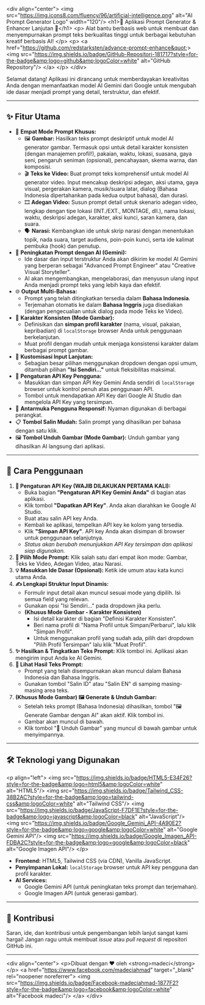&lt;div align=&quot;center&quot;&gt;
  &lt;img src=&quot;https://img.icons8.com/fluency/96/artificial-intelligence.png&quot; alt=&quot;AI Prompt Generator Logo&quot; width=&quot;120&quot;/&gt;
  &lt;h1&gt;🚀 Aplikasi Prompt Generator &amp; Enhancer Lanjutan 🚀&lt;/h1&gt;
  &lt;p&gt;
    Alat bantu berbasis web untuk membuat dan menyempurnakan prompt teks berkualitas tinggi untuk berbagai kebutuhan kreatif berbasis AI!
  &lt;/p&gt;
  &lt;p&gt;
    &lt;a href=&quot;https://github.com/redstarksten/advance-prompt-enhance&quot;&gt;
      &lt;img src=&quot;https://img.shields.io/badge/GitHub-Repositori-181717?style=for-the-badge&amp;logo=github&amp;logoColor=white&quot; alt=&quot;GitHub Repository&quot;/&gt;
    &lt;/a&gt;
    &lt;/p&gt;
&lt;/div&gt;

Selamat datang\! Aplikasi ini dirancang untuk memberdayakan kreativitas Anda dengan memanfaatkan model AI Gemini dari Google untuk mengubah ide dasar menjadi prompt yang detail, terstruktur, dan efektif.

-----

## ✨ Fitur Utama

  * 🎨 **Empat Mode Prompt Khusus:**
      * 🖼️ **Gambar:** Hasilkan teks prompt deskriptif untuk model AI generator gambar. Termasuk opsi untuk detail karakter konsisten (dengan manajemen profil\!), pakaian, waktu, lokasi, suasana, gaya seni, pengaruh seniman (opsional), pencahayaan, skema warna, dan komposisi.
      * 🎬 **Teks ke Video:** Buat prompt teks komprehensif untuk model AI generator video. Input mencakup deskripsi adegan, aksi utama, gaya visual, pergerakan kamera, musik/suara latar, dialog (Bahasa Indonesia dipertahankan pada kedua output bahasa), dan durasi.
      * 🎞️ **Adegan Video:** Susun prompt detail untuk skenario adegan video, lengkap dengan tipe lokasi (INT./EXT., MONTAGE, dll.), nama lokasi, waktu, deskripsi adegan, karakter, aksi kunci, saran kamera, dan suara.
      * 🗣️ **Narasi:** Kembangkan ide untuk skrip narasi dengan menentukan topik, nada suara, target audiens, poin-poin kunci, serta ide kalimat pembuka (hook) dan penutup.
  * 🤖 **Peningkatan Prompt dengan AI (Gemini):**
      * Ide dasar dan input terstruktur Anda akan dikirim ke model AI Gemini yang berperan sebagai "Advanced Prompt Engineer" atau "Creative Visual Storyteller".
      * AI akan mengembangkan, mengelaborasi, dan menyusun ulang input Anda menjadi prompt teks yang lebih kaya dan efektif.
  * 🌐 **Output Multi-Bahasa:**
      * Prompt yang telah ditingkatkan tersedia dalam **Bahasa Indonesia**.
      * Terjemahan otomatis ke dalam **Bahasa Inggris** juga disediakan (dengan pengecualian untuk dialog pada mode Teks ke Video).
  * 👤 **Karakter Konsisten (Mode Gambar):**
      * Definisikan dan **simpan profil karakter** (nama, visual, pakaian, kepribadian) di `localStorage` browser Anda untuk penggunaan berkelanjutan.
      * Muat profil dengan mudah untuk menjaga konsistensi karakter dalam berbagai prompt gambar.
  * 🔧 **Kustomisasi Input Lanjutan:**
      * Sebagian besar pilihan menggunakan dropdown dengan opsi umum, ditambah pilihan **"Isi Sendiri..."** untuk fleksibilitas maksimal.
  * 🔑 **Pengaturan API Key Pengguna:**
      * Masukkan dan simpan API Key Gemini Anda sendiri di `localStorage` browser untuk kontrol penuh atas penggunaan API.
      * Tombol untuk mendapatkan API Key dari Google AI Studio dan mengelola API Key yang tersimpan.
  * 📱 **Antarmuka Pengguna Responsif:** Nyaman digunakan di berbagai perangkat.
  * 📋 **Tombol Salin Mudah:** Salin prompt yang dihasilkan per bahasa dengan satu klik.
  * 🖼️ **Tombol Unduh Gambar (Mode Gambar):** Unduh gambar yang dihasilkan AI langsung dari aplikasi.

-----

## 🚀 Cara Penggunaan

1.  **🔑 Pengaturan API Key (WAJIB DILAKUKAN PERTAMA KALI):**
      * Buka bagian **"Pengaturan API Key Gemini Anda"** di bagian atas aplikasi.
      * Klik tombol **"Dapatkan API Key"**. Anda akan diarahkan ke Google AI Studio.
      * Buat atau salin API key Anda.
      * Kembali ke aplikasi, tempelkan API key ke kolom yang tersedia.
      * Klik **"Simpan API Key"**. API key Anda akan disimpan di browser untuk penggunaan selanjutnya.
      * *Status akan berubah menunjukkan API Key tersimpan dan aplikasi siap digunakan.*
2.  **🎨 Pilih Mode Prompt:** Klik salah satu dari empat ikon mode: Gambar, Teks ke Video, Adegan Video, atau Narasi.
3.  **💡 Masukkan Ide Dasar (Opsional):** Ketik ide umum atau kata kunci utama Anda.
4.  **✍️ Lengkapi Struktur Input Dinamis:**
      * Formulir input detail akan muncul sesuai mode yang dipilih. Isi semua field yang relevan.
      * Gunakan opsi "Isi Sendiri..." pada dropdown jika perlu.
      * **(Khusus Mode Gambar - Karakter Konsisten)**
          * Isi detail karakter di bagian "Definisi Karakter Konsisten".
          * Beri nama profil di "Nama Profil untuk Simpan/Perbarui", lalu klik "Simpan Profil".
          * Untuk menggunakan profil yang sudah ada, pilih dari dropdown "Pilih Profil Tersimpan" lalu klik "Muat Profil".
5.  **✨ Hasilkan & Tingkatkan Teks Prompt:** Klik tombol ini. Aplikasi akan mengirim input Anda ke AI Gemini.
6.  **📜 Lihat Hasil Teks Prompt:**
      * Prompt yang telah disempurnakan akan muncul dalam Bahasa Indonesia dan Bahasa Inggris.
      * Gunakan tombol "Salin ID" atau "Salin EN" di samping masing-masing area teks.
7.  **(Khusus Mode Gambar) 🖼️ Generate & Unduh Gambar:**
      * Setelah teks prompt (Bahasa Indonesia) dihasilkan, tombol "🖼️ Generate Gambar dengan AI" akan aktif. Klik tombol ini.
      * Gambar akan muncul di bawah.
      * Klik tombol "💾 Unduh Gambar" yang muncul di bawah gambar untuk menyimpannya.

-----

## 🛠️ Teknologi yang Digunakan

&lt;p align=&quot;left&quot;&gt;
  &lt;img src=&quot;https://img.shields.io/badge/HTML5-E34F26?style=for-the-badge&amp;logo=html5&amp;logoColor=white&quot; alt=&quot;HTML5&quot;/&gt;
  &lt;img src=&quot;https://img.shields.io/badge/Tailwind_CSS-38B2AC?style=for-the-badge&amp;logo=tailwind-css&amp;logoColor=white&quot; alt=&quot;Tailwind CSS&quot;/&gt;
  &lt;img src=&quot;https://img.shields.io/badge/JavaScript-F7DF1E?style=for-the-badge&amp;logo=javascript&amp;logoColor=black&quot; alt=&quot;JavaScript&quot;/&gt;
  &lt;img src=&quot;https://img.shields.io/badge/Google_Gemini_API-4A90E2?style=for-the-badge&amp;logo=google&amp;logoColor=white&quot; alt=&quot;Google Gemini API&quot;/&gt;
  &lt;img src=&quot;https://img.shields.io/badge/Google_Imagen_API-FDBA2C?style=for-the-badge&amp;logo=google&amp;logoColor=black&quot; alt=&quot;Google Imagen API&quot;/&gt;
&lt;/p&gt;

  * **Frontend:** HTML5, Tailwind CSS (via CDN), Vanilla JavaScript.
  * **Penyimpanan Lokal:** `localStorage` browser untuk API key pengguna dan profil karakter.
  * **AI Services:**
      * Google Gemini API (untuk peningkatan teks prompt dan terjemahan).
      * Google Imagen API (untuk generasi gambar).

-----

## 🤝 Kontribusi

Saran, ide, dan kontribusi untuk pengembangan lebih lanjut sangat kami hargai\! Jangan ragu untuk membuat *issue* atau *pull request* di repositori GitHub ini.

-----

&lt;div align=&quot;center&quot;&gt;
  &lt;p&gt;Dibuat dengan ❤️ oleh &lt;strong&gt;madeci&lt;/strong&gt;&lt;/p&gt;
  &lt;a href=&quot;https://www.facebook.com/madeciahmad&quot; target=&quot;_blank&quot; rel=&quot;noopener noreferrer&quot;&gt;
    &lt;img src=&quot;https://img.shields.io/badge/Facebook-madeciahmad-1877F2?style=for-the-badge&amp;logo=facebook&amp;logoColor=white&quot; alt=&quot;Facebook madeci&quot;/&gt;
  &lt;/a&gt;
&lt;/div&gt;
